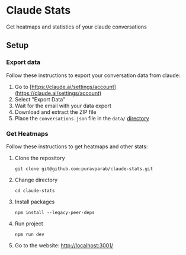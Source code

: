 # Claude Stats

Get heatmaps and statistics of your claude conversations

## Setup

### Export data
Follow these instructions to export your conversation data from claude:

1. Go to [https://claude.ai/settings/account](https://claude.ai/settings/account)
2. Select "Export Data"
3. Wait for the email with your data export
4. Download and extract the ZIP file
5. Place the `conversations.json` file in the `data/` [directory](/data)

### Get Heatmaps
Follow these instructions to get heatmaps and other stats:

1. Clone the repository
	```
	git clone git@github.com:puravparab/claude-stats.git
	```

2. Change directory
	```
	cd claude-stats
	```
3. Install packages
	```
	npm install --legacy-peer-deps
	```

4. Run project
	```
	npm run dev
	```

5. Go to the website: [http://localhost:3001/](http://localhost:3001/)